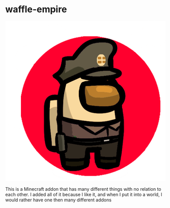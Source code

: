 # waffle-empire

![logo](docs/images/logo.png)

This is a Minecraft addon that has many different things with no relation to each other. I added all of it because I like it, and when I put it into a world, I would rather have one then many different addons
